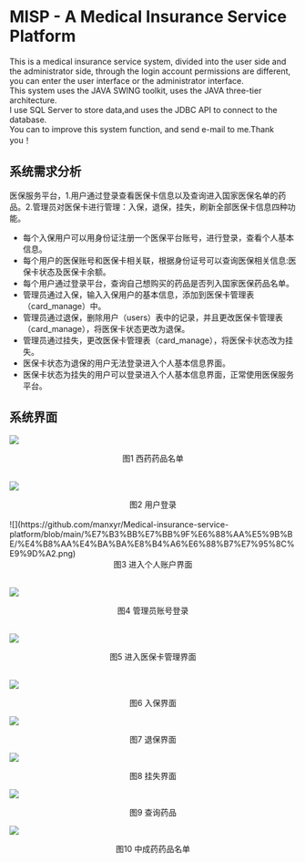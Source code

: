 # MISP - A Medical Insurance Service Platform
This is a medical insurance service system, divided into the user side and the administrator side, through the login account permissions are different, you can enter the user interface or the administrator interface.<br>
This system uses the JAVA SWING toolkit, uses the JAVA three-tier architecture.<br>
I use SQL Server to store data,and uses the JDBC API to connect to the database.<br>
You can to improve this system function, and send e-mail to me.Thank you！

## 系统需求分析
医保服务平台，1.用户通过登录查看医保卡信息以及查询进入国家医保名单的药品。2.管理员对医保卡进行管理：入保，退保，挂失，刷新全部医保卡信息四种功能。
* 每个入保用户可以用身份证注册一个医保平台账号，进行登录，查看个人基本信息。
* 每个用户的医保账号和医保卡相关联，根据身份证号可以查询医保相关信息:医保卡状态及医保卡余额。
* 每个用户通过登录平台，查询自己想购买的药品是否列入国家医保药品名单。
* 管理员通过入保，输入入保用户的基本信息，添加到医保卡管理表（card_manage）中。
* 管理员通过退保，删除用户（users）表中的记录，并且更改医保卡管理表（card_manage），将医保卡状态更改为退保。
* 管理员通过挂失，更改医保卡管理表（card_manage），将医保卡状态改为挂失。
* 医保卡状态为退保的用户无法登录进入个人基本信息界面。
* 医保卡状态为挂失的用户可以登录进入个人基本信息界面，正常使用医保服务平台。

## 系统界面
![](https://github.com/manxyr/Medical-insurance-service-platform/blob/main/%E7%B3%BB%E7%BB%9F%E6%88%AA%E5%9B%BE/%E8%A5%BF%E8%8D%AF%E8%8D%AF%E5%93%81%E5%90%8D%E5%8D%95.jpg)<br>
<center>图1 西药药品名单</center><br>

![](https://github.com/manxyr/Medical-insurance-service-platform/blob/main/%E7%B3%BB%E7%BB%9F%E6%88%AA%E5%9B%BE/%E7%94%A8%E6%88%B7%E7%99%BB%E5%BD%95.png)<br>
<center>图2 用户登录</center><br>
![](https://github.com/manxyr/Medical-insurance-service-platform/blob/main/%E7%B3%BB%E7%BB%9F%E6%88%AA%E5%9B%BE/%E4%B8%AA%E4%BA%BA%E8%B4%A6%E6%88%B7%E7%95%8C%E9%9D%A2.png)<br>
<center>图3 进入个人账户界面</center><br>

![](https://github.com/manxyr/Medical-insurance-service-platform/blob/main/%E7%B3%BB%E7%BB%9F%E6%88%AA%E5%9B%BE/%E7%AE%A1%E7%90%86%E5%91%98%E7%99%BB%E5%BD%95.png)<br>
<center>图4 管理员账号登录</center><br>

![](https://github.com/manxyr/Medical-insurance-service-platform/blob/main/%E7%B3%BB%E7%BB%9F%E6%88%AA%E5%9B%BE/%E5%8C%BB%E4%BF%9D%E5%8D%A1%E6%9F%A5%E8%AF%A2.png)<center>图5 进入医保卡管理界面</center><br>

![](https://github.com/manxyr/Medical-insurance-service-platform/blob/main/%E7%B3%BB%E7%BB%9F%E6%88%AA%E5%9B%BE/%E5%85%A5%E4%BF%9D%E7%95%8C%E9%9D%A2.png)<center>图6 入保界面</center>

![](https://github.com/manxyr/Medical-insurance-service-platform/blob/main/%E7%B3%BB%E7%BB%9F%E6%88%AA%E5%9B%BE/%E9%80%80%E4%BF%9D%E7%A1%AE%E8%AE%A4.png)<center>图7 退保界面</center>

![](https://github.com/manxyr/Medical-insurance-service-platform/blob/main/%E7%B3%BB%E7%BB%9F%E6%88%AA%E5%9B%BE/%E6%8C%82%E5%A4%B1.png)<center>图8 挂失界面</center>

![](https://github.com/manxyr/Medical-insurance-service-platform/blob/main/%E7%B3%BB%E7%BB%9F%E6%88%AA%E5%9B%BE/%E6%90%9C%E7%B4%A2%E8%8D%AF%E5%93%81.jpg)<center>图9 查询药品</center>

![](https://github.com/manxyr/Medical-insurance-service-platform/blob/main/%E7%B3%BB%E7%BB%9F%E6%88%AA%E5%9B%BE/%E4%B8%AD%E8%8D%AF%E8%8D%AF%E8%8D%AF%E5%93%81%E5%90%8D%E5%8D%95.jpg)<center>图10 中成药药品名单</center>

